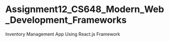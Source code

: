 # Assignment12_CS648_Modern_Web_Development_Frameworks
 Inventory Management App Using React.js Framework
